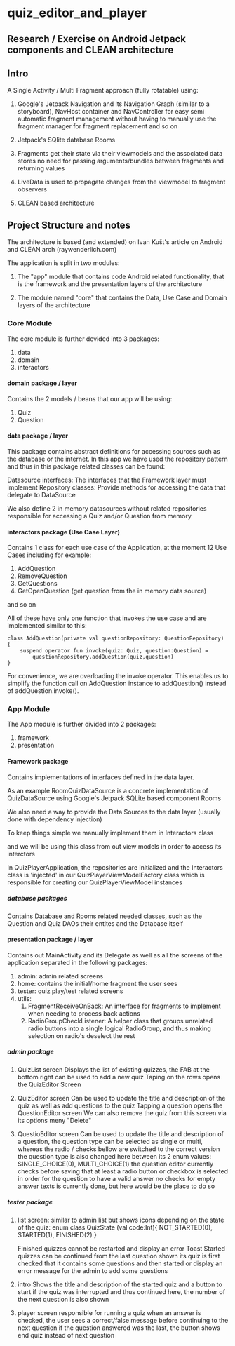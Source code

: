 # quiz_editor_and_player

## Research / Exercise on Android Jetpack components and CLEAN architecture

## Intro

A Single Activity / Multi Fragment approach (fully rotatable) using:

1.  Google's Jetpack Navigation and its Navigation Graph (similar to a storyboard), NavHost container
    and NavController for easy semi automatic fragment management without having to manually use the 
    fragment manager for fragment replacement and so on
    
2.  Jetpack's SQlite database Rooms

3.  Fragments get their state via their viewmodels and the associated data stores
    no need for passing arguments/bundles between fragments and returning values
    
4.  LiveData is used to propagate changes from the viewmodel to fragment observers

5.  CLEAN based architecture    

## Project Structure and notes

The architecture is based (and extended) on Ivan Kušt's article on Android and CLEAN arch (raywenderlich.com)

The application is split in two modules:

1.  The "app" module that contains code Android related functionality, that is the framework and the presentation
    layers of the architecture

2.  The module named "core" that contains the Data, Use Case and Domain layers of the architecture

### Core Module

The core module is further devided into 3 packages:

1.  data
2.  domain
3.  interactors

#### domain package / layer

Contains the 2 models / beans that our app will be using:

1.  Quiz 
2.  Question

#### data package / layer

This package contains abstract definitions for accessing sources such as the database or the internet.
In this app we have used the repository pattern and thus in this package related classes can be found:

Datasource interfaces: The interfaces that the Framework layer must implement
Repository classes: Provide methods for accessing the data that delegate to DataSource

We also define 2 in memory datasources without related repositories responsible for accessing a Quiz and/or Question from 
memory 

#### interactors package (Use Case Layer)

Contains 1 class for each use case of the Application, at the moment 12 Use Cases including for example:

1.  AddQuestion
2.  RemoveQuestion
3.  GetQuestions
4.  GetOpenQuestion (get question from the in memory data source)

and so on

All of these have only one function that invokes the use case and are implemented similar to this:

```
class AddQuestion(private val questionRepository: QuestionRepository) {
    suspend operator fun invoke(quiz: Quiz, question:Question) =
        questionRepository.addQuestion(quiz,question)
}
```

For convenience, we are  overloading the invoke operator. This enables us to simplify the function call on AddQuestion instance to addQuestion() instead of addQuestion.invoke().

### App Module

The App module is further divided into 2 packages:

1.  framework
2.  presentation

#### Framework package

Contains implementations of interfaces defined in the data layer.

As an example RoomQuizDataSource is a concrete implementation of QuizDataSource using Google's Jetpack SQLite based component Rooms

We also need a way to provide the Data Sources to the data layer (usually done with dependency injection)

To keep things simple we manually implement them in Interactors class

and we will be using this class from out view models in order to access its interctors

In QuizPlayerApplication, the repositories are initialized and the Interactors class is 'injected'
in our QuizPlayerViewModelFactory class which is responsible for creating our QuizPlayerViewModel instances

##### database packages

Contains Database and Rooms related needed classes, such as the Question and Quiz DAOs their entites and the Database itself

#### presentation package / layer

Contains out MainActivity and its Delegate as well as all the screens of the application separated in the following packages:

1.  admin: admin related screens
2.  home: contains the initial/home fragment the user sees
3.  tester: quiz play/test related screens
4.  utils: 
    1.  FragmentReceiveOnBack: An interface for fragments to implement when needing to process back actions
    2.  RadioGroupCheckListener: A helper class that groups unrelated radio buttons into a single logical RadioGroup,
        and thus making selection on radio's deselect the rest
        
##### admin package

1.  QuizList screen 
    Displays the list of existing quizzes, the FAB at the bottom right can be used to add a new quiz
    Taping on the rows opens the QuizEditor Screen
    
2.  QuizEditor screen
    Can be used to update the title and description of the quiz as well as add questions to the quiz
    Tapping a question opens the QuestionEditor screen
    We can also remove the quiz from this screen via its options meny "Delete"    
           
3.  QuestioEditor screen
    Can be used to update the title and description of a question,
    the question type can be selected as single or multi, whereas the radio / checks bellow are switched to the correct version
    the question type is also changed here between its 2 enum values:     
        SINGLE_CHOICE(0),
        MULTI_CHOICE(1)
    the question editor currently checks before saving that at least a radio button or checkbox is selected in order for the 
    question to have a valid answer
    no checks for empty answer texts is currently done, but here would be the place to do so 
               

##### tester package

1.  list screen: similar to admin list but shows icons depending on the state of the quiz:
    enum class QuizState (val code:Int){
        NOT_STARTED(0),
        STARTED(1),
        FINISHED(2)
    }

    Finished quizzes cannot be restarted and display an error Toast
    Started quizzes can be continued from the last question shown
    its quiz is first checked that it contains some questions and then started or display an error message for the admin to add some questions
    
2.  intro
    Shows the title and description of the started quiz and a button to start
    if the quiz was interrupted and thus continued here, the number of the next question is also shown
      
3.  player
    screen responsible for running a quiz
    when an answer is checked, the user sees a correct/false message before continuing to the next question
    if the question answered was the last, the button shows end quiz instead of next question
    

             

